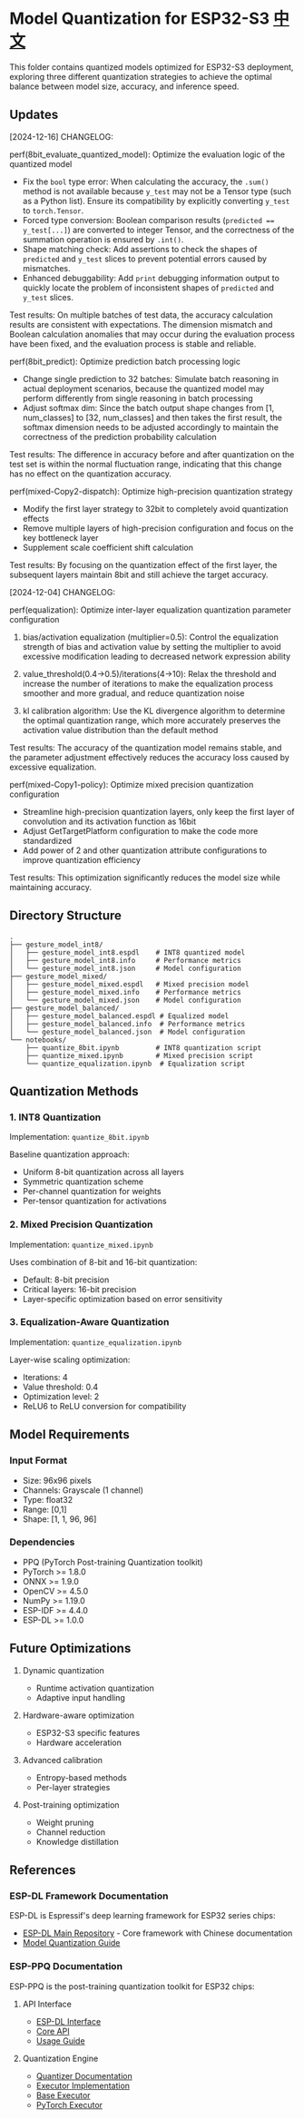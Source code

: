 # Model Quantization for ESP32-S3 [中文](./QUANTIZATION_cn.md)

This folder contains quantized models optimized for ESP32-S3 deployment, exploring three different quantization strategies to achieve the optimal balance between model size, accuracy, and inference speed.

## Updates

[2024-12-16] CHANGELOG:

perf(8bit_evaluate_quantized_model): Optimize the evaluation logic of the quantized model
- Fix the `bool` type error: When calculating the accuracy, the `.sum()` method is not available because `y_test` may not be a Tensor type (such as a Python list). Ensure its compatibility by explicitly converting `y_test` to `torch.Tensor`.
- Forced type conversion: Boolean comparison results (`predicted == y_test[...]`) are converted to integer Tensor, and the correctness of the summation operation is ensured by `.int()`.
- Shape matching check: Add assertions to check the shapes of `predicted` and `y_test` slices to prevent potential errors caused by mismatches.
- Enhanced debuggability: Add `print` debugging information output to quickly locate the problem of inconsistent shapes of `predicted` and `y_test` slices.

Test results:
On multiple batches of test data, the accuracy calculation results are consistent with expectations. The dimension mismatch and Boolean calculation anomalies that may occur during the evaluation process have been fixed, and the evaluation process is stable and reliable.

perf(8bit_predict): Optimize prediction batch processing logic
- Change single prediction to 32 batches: Simulate batch reasoning in actual deployment scenarios, because the quantized model may perform differently from single reasoning in batch processing
- Adjust softmax dim: Since the batch output shape changes from [1, num_classes] to [32, num_classes] and then takes the first result, the softmax dimension needs to be adjusted accordingly to maintain the correctness of the prediction probability calculation

Test results: The difference in accuracy before and after quantization on the test set is within the normal fluctuation range, indicating that this change has no effect on the quantization accuracy.

perf(mixed-Copy2-dispatch): Optimize high-precision quantization strategy
- Modify the first layer strategy to 32bit to completely avoid quantization effects
- Remove multiple layers of high-precision configuration and focus on the key bottleneck layer
- Supplement scale coefficient shift calculation

Test results: By focusing on the quantization effect of the first layer, the subsequent layers maintain 8bit and still achieve the target accuracy.

[2024-12-04] CHANGELOG:

perf(equalization): Optimize inter-layer equalization quantization parameter configuration

1. bias/activation equalization (multiplier=0.5): Control the equalization strength of bias and activation value by setting the multiplier to avoid excessive modification leading to decreased network expression ability

2. value_threshold(0.4→0.5)/iterations(4→10): Relax the threshold and increase the number of iterations to make the equalization process smoother and more gradual, and reduce quantization noise

3. kl calibration algorithm: Use the KL divergence algorithm to determine the optimal quantization range, which more accurately preserves the activation value distribution than the default method

Test results: The accuracy of the quantization model remains stable, and the parameter adjustment effectively reduces the accuracy loss caused by excessive equalization.

perf(mixed-Copy1-policy): Optimize mixed precision quantization configuration
- Streamline high-precision quantization layers, only keep the first layer of convolution and its activation function as 16bit
- Adjust GetTargetPlatform configuration to make the code more standardized
- Add power of 2 and other quantization attribute configurations to improve quantization efficiency

Test results: This optimization significantly reduces the model size while maintaining accuracy.

## Directory Structure

```
.
├── gesture_model_int8/
│   ├── gesture_model_int8.espdl    # INT8 quantized model
│   ├── gesture_model_int8.info     # Performance metrics
│   └── gesture_model_int8.json     # Model configuration
├── gesture_model_mixed/
│   ├── gesture_model_mixed.espdl   # Mixed precision model
│   ├── gesture_model_mixed.info    # Performance metrics
│   └── gesture_model_mixed.json    # Model configuration
├── gesture_model_balanced/
│   ├── gesture_model_balanced.espdl # Equalized model
│   ├── gesture_model_balanced.info  # Performance metrics
│   └── gesture_model_balanced.json  # Model configuration
└── notebooks/
    ├── quantize_8bit.ipynb         # INT8 quantization script
    ├── quantize_mixed.ipynb        # Mixed precision script
    └── quantize_equalization.ipynb  # Equalization script
```

## Quantization Methods

### 1. INT8 Quantization
Implementation: `quantize_8bit.ipynb`

Baseline quantization approach:
- Uniform 8-bit quantization across all layers
- Symmetric quantization scheme
- Per-channel quantization for weights
- Per-tensor quantization for activations

### 2. Mixed Precision Quantization
Implementation: `quantize_mixed.ipynb`

Uses combination of 8-bit and 16-bit quantization:
- Default: 8-bit precision
- Critical layers: 16-bit precision
- Layer-specific optimization based on error sensitivity

### 3. Equalization-Aware Quantization
Implementation: `quantize_equalization.ipynb`

Layer-wise scaling optimization:
- Iterations: 4
- Value threshold: 0.4
- Optimization level: 2
- ReLU6 to ReLU conversion for compatibility

## Model Requirements

### Input Format
- Size: 96x96 pixels
- Channels: Grayscale (1 channel)
- Type: float32
- Range: [0,1]
- Shape: [1, 1, 96, 96]

### Dependencies
- PPQ (PyTorch Post-training Quantization toolkit)
- PyTorch >= 1.8.0
- ONNX >= 1.9.0
- OpenCV >= 4.5.0
- NumPy >= 1.19.0
- ESP-IDF >= 4.4.0
- ESP-DL >= 1.0.0

## Future Optimizations

1. Dynamic quantization
   - Runtime activation quantization
   - Adaptive input handling

2. Hardware-aware optimization
   - ESP32-S3 specific features
   - Hardware acceleration

3. Advanced calibration
   - Entropy-based methods
   - Per-layer strategies

4. Post-training optimization
   - Weight pruning
   - Channel reduction
   - Knowledge distillation

## References

### ESP-DL Framework Documentation
ESP-DL is Espressif's deep learning framework for ESP32 series chips:
- [ESP-DL Main Repository](https://github.com/espressif/esp-dl) - Core framework with Chinese documentation
- [Model Quantization Guide](https://github.com/espressif/esp-dl/blob/master/tutorial/how_to_quantize_model_cn.md)

### ESP-PPQ Documentation
ESP-PPQ is the post-training quantization toolkit for ESP32 chips:

1. API Interface
   - [ESP-DL Interface](https://github.com/espressif/esp-ppq/blob/master/ppq/api/espdl_interface.py)
   - [Core API](https://github.com/espressif/esp-ppq/blob/master/ppq/api/interface.py)
   - [Usage Guide](https://github.com/espressif/esp-ppq/blob/master/md_doc/how_to_use.md)

2. Quantization Engine
   - [Quantizer Documentation](https://github.com/espressif/esp-ppq/blob/master/ppq/quantization/quantizer/README.md)
   - [Executor Implementation](https://github.com/espressif/esp-ppq/blob/master/ppq/executor/README.md)
   - [Base Executor](https://github.com/espressif/esp-ppq/blob/master/ppq/executor/base.py)
   - [PyTorch Executor](https://github.com/espressif/esp-ppq/blob/master/ppq/executor/torch.py)
